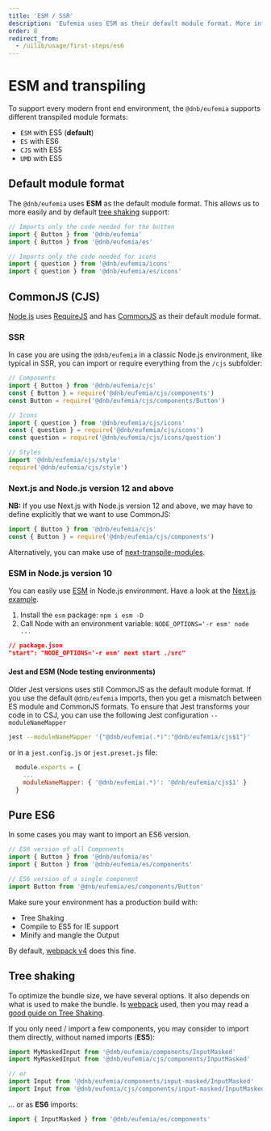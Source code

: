 ```yaml
---
title: 'ESM / SSR'
description: 'Eufemia uses ESM as their default module format. More info on this topic below.'
order: 8
redirect_from:
  - /uilib/usage/first-steps/es6
---
```


# ESM and transpiling

To support every modern front end environment, the `@dnb/eufemia` supports different transpiled module formats:

- `ESM` with ES5 (**default**)
- `ES` with ES6
- `CJS` with ES5
- `UMD` with ES5

## Default module format

The `@dnb/eufemia` uses **ESM** as the default module format. This allows us to more easily and by default [tree shaking](/uilib/usage/first-steps/es6#tree-shaking) support:

```js
// Imports only the code needed for the button
import { Button } from '@dnb/eufemia'
import { Button } from '@dnb/eufemia/es'

// Imports only the code needed for icons
import { question } from '@dnb/eufemia/icons'
import { question } from '@dnb/eufemia/es/icons'
```

## CommonJS (CJS)

[Node.js](https://nodejs.org/) uses [RequireJS](https://requirejs.org) and has [CommonJS](https://requirejs.org/docs/commonjs.html) as their default module format.

### SSR

In case you are using the `@dnb/eufemia` in a classic Node.js environment, like typical in SSR, you can import or require everything from the `/cjs` subfolder:

```js
// Components
import { Button } from '@dnb/eufemia/cjs'
const { Button } = require('@dnb/eufemia/cjs/components')
const Button = require('@dnb/eufemia/cjs/components/Button')

// Icons
import { question } from '@dnb/eufemia/cjs/icons'
const { question } = require('@dnb/eufemia/cjs/icons')
const question = require('@dnb/eufemia/cjs/icons/question')

// Styles
import '@dnb/eufemia/cjs/style'
require('@dnb/eufemia/cjs/style')
```

### Next.js and Node.js version 12 and above

**NB:** If you use Next.js with Node.js version 12 and above, we may have to define explicitly that we want to use CommonJS:

```js
import { Button } from '@dnb/eufemia/cjs'
const { Button } = require('@dnb/eufemia/cjs/components')
```

Alternatively, you can make use of [next-transpile-modules](https://www.npmjs.com/package/next-transpile-modules).

### ESM in Node.js version 10

You can easily use [ESM](https://nodejs.org/api/esm.html) in Node.js environment. Have a look at the [Next.js example](https://github.com/dnbexperience/eufemia-examples/tree/main/packages/example-next).

1. Install the `esm` package: `npm i esm -D`
2. Call Node with an environment variable: `NODE_OPTIONS='-r esm' node ...`

```json
// package.json
"start": "NODE_OPTIONS='-r esm' next start ./src"
```

#### Jest and ESM (Node testing environments)

Older Jest versions uses still CommonJS as the default module format. If you use the default `@dnb/eufemia` imports, then you get a mismatch between ES module and CommonJS formats. To ensure that Jest transforms your code in to CSJ, you can use the following Jest configuration `--moduleNameMapper`

```bash
jest --moduleNameMapper '{"@dnb/eufemia(.*)":"@dnb/eufemia/cjs$1"}'
```

or in a `jest.config.js` or `jest.preset.js` file:

```js
  module.exports = {
    ...
    moduleNameMapper: { '@dnb/eufemia(.*)': '@dnb/eufemia/cjs$1' }
  }
```

## Pure ES6

In some cases you may want to import an ES6 version.

```js
// ES6 version of all Components
import { Button } from '@dnb/eufemia/es'
import { Button } from '@dnb/eufemia/es/components'

// ES6 version of a single component
import Button from '@dnb/eufemia/es/components/Button'
```

Make sure your environment has a production build with:

- Tree Shaking
- Compile to ES5 for IE support
- Minify and mangle the Output

By default, [webpack v4](https://webpack.js.org) does this fine.

## Tree shaking

To optimize the bundle size, we have several options. It also depends on what is used to make the bundle. Is [webpack](https://webpack.js.org) used, then you may read a [good guide on Tree Shaking](https://webpack.js.org/guides/tree-shaking).

If you only need / import a few components, you may consider to import them directly, without named imports (**ES5**):

```js
import MyMaskedInput from '@dnb/eufemia/components/InputMasked'
import MyMaskedInput from '@dnb/eufemia/cjs/components/InputMasked'

// or
import Input from '@dnb/eufemia/components/input-masked/InputMasked'
import Input from '@dnb/eufemia/cjs/components/input-masked/InputMasked'
```

... or as **ES6** imports:

```js
import { InputMasked } from '@dnb/eufemia/es/components'
```

<!-- You also have to make sure your application gets [minified and mangled](https://webpack.js.org/guides/tree-shaking/#minify-the-output). -->
